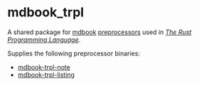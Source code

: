 # mdbook_trpl

A shared package for [mdbook][] [preprocessors][pre] used in [_The Rust
Programming Language_][trpl].

Supplies the following preprocessor binaries:

- [mdbook-trpl-note](./src/bin/note)
- [mdbook-trpl-listing](./src/bin/listing)

[mdbook]: https://crates.io/crates/mdbook
[pre]: https://rust-lang.github.io/mdBook/format/configuration/preprocessors.html
[trpl]: https://doc.rust-lang.org/book/

